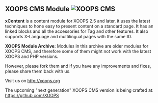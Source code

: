 ## XOOPS CMS Module   ![XOOPS CMS](http://xoops.org/themes/wox/images/logo.png)

**xContent** is a content module for XOOPS 2.5 and later, it uses the latest techniques to hone easy to present content on a standard page.
It has an linked blocks and all the accessories for Tag and other features. It also supports X-Language and multilingual pages with the same ID.

**XOOPS Module Archive:** Modules in this archive are older modules for XOOPS CMS, and therefore some of them might not work with the latest XOOPS and PHP versions. 

However, please fork them and if you have any improvements and fixes, please share them back with us. 

Visit us on http://xoops.org

The upcoming "next generation" XOOPS CMS version is being crafted at: https://github.com/XOOPS
